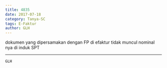 ```yaml
---
title: 4835
date: 2017-07-18
category: Tanya-SC
tags: E-Faktur
author: GLH
---
```


dokumen yang dipersamakan dengan FP di efaktur tidak muncul nominal nya di induk SPT

---



`GLH`
